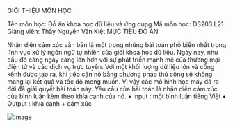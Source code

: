 GIỚI THIỆU MÔN HỌC

Tên môn học: Đồ án khoa học dữ liệu và ứng dụng
Mã môn học: DS203.L21
Giảng viên: Thầy Nguyễn Văn Kiệt
MỤC TIÊU ĐỒ ÁN

Nhận diện cảm xúc văn bản là một trong những bài toán phổ biến nhất trong
lĩnh vực xử lý ngôn ngữ tự nhiên của giới khoa học dữ liệu. Ngày nay, nhu cầu
đó càng ngày càng lớn hơn với sự phát triển mạnh mẽ của thương mại điện tử
và các dịch vụ trực tuyến.
Với một khối lượng dữ liệu lớn và cồng kềnh được tạo ra, khi tiếp cận nó
bằng phương pháp thủ công sẽ không mang lại kết quả và tốc độ mong muốn.
Vì vậy các mô hình học máy đã ra đời để giải quyết bài toán này. Yêu cầu của
bài toán là nhận diện cảm xúc của bình luận kèm theo khía cạnh của nó.
• Input : một bình luận tiếng Việt
• Output : khía cạnh + cảm xúc

![image](https://github.com/phongacy2705/SentimentAnalysis/assets/142887546/47f94840-a9f8-4ffd-9c44-57caa1870233)
